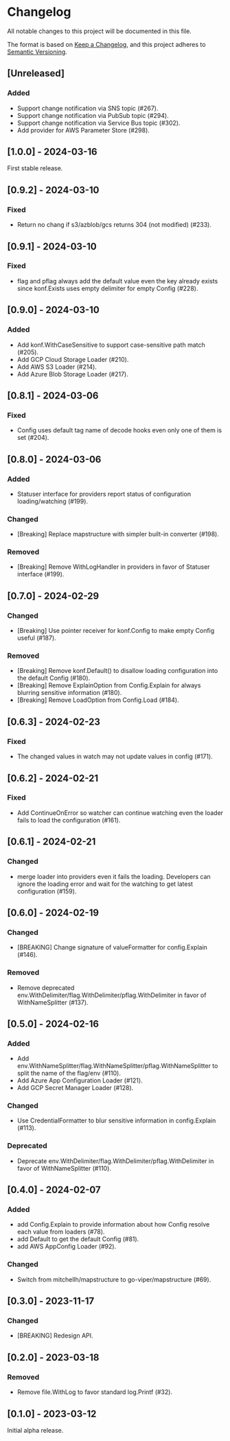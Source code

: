 # Changelog

All notable changes to this project will be documented in this file.

The format is based on [Keep a Changelog](https://keepachangelog.com/en/1.1.0/), and this project adheres
to [Semantic Versioning](https://semver.org/spec/v2.0.0.html).

## [Unreleased]

### Added

- Support change notification via SNS topic (#267).
- Support change notification via PubSub topic (#294).
- Support change notification via Service Bus topic (#302).
- Add provider for AWS Parameter Store (#298).

## [1.0.0] - 2024-03-16

First stable release.

## [0.9.2] - 2024-03-10

### Fixed

- Return no chang if s3/azblob/gcs returns 304 (not modified) (#233).

## [0.9.1] - 2024-03-10

### Fixed

- flag and pflag always add the default value even the key already exists
  since konf.Exists uses empty delimiter for empty Config (#228).

## [0.9.0] - 2024-03-10

### Added

- Add konf.WithCaseSensitive to support case-sensitive path match (#205).
- Add GCP Cloud Storage Loader (#210).
- Add AWS S3 Loader (#214).
- Add Azure Blob Storage Loader (#217).

## [0.8.1] - 2024-03-06

### Fixed

- Config uses default tag name of decode hooks even only one of them is set (#204).

## [0.8.0] - 2024-03-06

### Added

- Statuser interface for providers report status of configuration loading/watching (#199).

### Changed

- [Breaking] Replace mapstructure with simpler built-in converter (#198).

### Removed

- [Breaking] Remove WithLogHandler in providers in favor of Statuser interface (#199).

## [0.7.0] - 2024-02-29

### Changed

- [Breaking] Use pointer receiver for konf.Config to make empty Config useful (#187).

### Removed

- [Breaking] Remove konf.Default() to disallow loading configuration into the default Config (#180).
- [Breaking] Remove ExplainOption from Config.Explain for always blurring sensitive information (#180).
- [Breaking] Remove LoadOption from Config.Load (#184).

## [0.6.3] - 2024-02-23

### Fixed

- The changed values in watch may not update values in config (#171).

## [0.6.2] - 2024-02-21

### Fixed

- Add ContinueOnError so watcher can continue watching even the loader fails to load the configuration (#161).

## [0.6.1] - 2024-02-21

### Changed

- merge loader into providers even it fails the loading. Developers can ignore the loading error
  and wait for the watching to get latest configuration (#159).

## [0.6.0] - 2024-02-19

### Changed

- [BREAKING] Change signature of valueFormatter for config.Explain (#146).

### Removed

- Remove deprecated env.WithDelimiter/flag.WithDelimiter/pflag.WithDelimiter in favor of WithNameSplitter (#137).

## [0.5.0] - 2024-02-16

### Added

- Add env.WithNameSplitter/flag.WithNameSplitter/pflag.WithNameSplitter to split the name of the flag/env (#110).
- Add Azure App Configuration Loader (#121).
- Add GCP Secret Manager Loader (#128).

### Changed

- Use CredentialFormatter to blur sensitive information in config.Explain (#113).

### Deprecated

- Deprecate env.WithDelimiter/flag.WithDelimiter/pflag.WithDelimiter in favor of WithNameSplitter (#110).

## [0.4.0] - 2024-02-07

### Added

- add Config.Explain to provide information about how Config resolve each value from loaders (#78).
- add Default to get the default Config (#81).
- add AWS AppConfig Loader (#92).

### Changed

- Switch from mitchellh/mapstructure to go-viper/mapstructure (#69).

## [0.3.0] - 2023-11-17

### Changed

- [BREAKING] Redesign API.

## [0.2.0] - 2023-03-18

### Removed

- Remove file.WithLog to favor standard log.Printf (#32).

## [0.1.0] - 2023-03-12

Initial alpha release.

